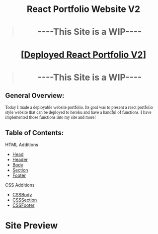 <h1 style="text-align: center;">React Portfolio Website V2</h1>

><h1 style="text-align: center;">----This Site is a WIP----</h1>

<h1 style="text-align: center;"><a href="https://ancient-coast-47951.herokuapp.com/">[Deployed React Portfolio V2]</a></h1>

><h1 style="text-align: center;">----This Site is a WIP----</h1>

<!-- [[Site-Preview]](#Site-Preview) -->

## General Overview: 

<p style="font-family:georgia"> 
Today I made a deployable website portfolio. 
Its goal was to present a react portfolio style website that can be deployed to heroku and have a handful of functions.
I have implemented those functions into my site and more!
<p>


## Table of Contents:

HTML Additions
- [Head](#Head)
- [Header](#Head)
- [Body](#Body)
- [Section](#Section)
- [Footer](#Footer)

CSS Additions
- [CSSBody](#CSSBody)
- [CSSSection](#CSSSection)
- [CSSFooter](#CSSFooter)


# Site Preview

